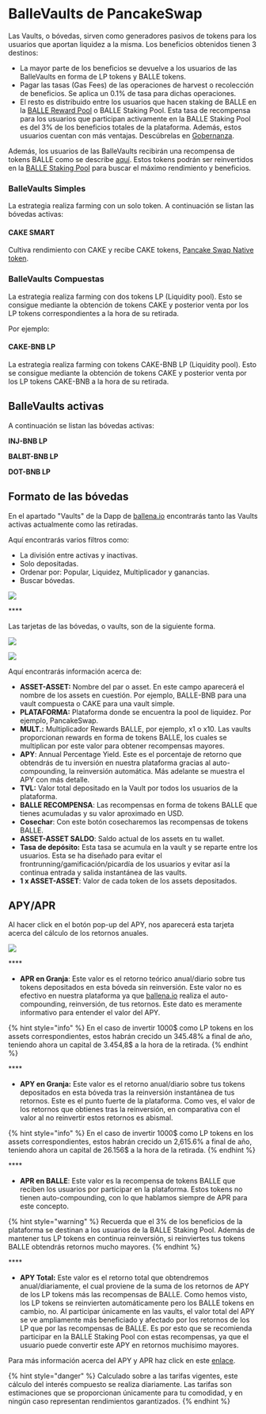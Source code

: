 # BalleVaults de PancakeSwap

Las Vaults, o bóvedas, sirven como generadores pasivos de tokens para los usuarios que aportan liquidez a la misma. Los beneficios obtenidos tienen 3 destinos:

* La mayor parte de los beneficios se devuelve a los usuarios de las BalleVaults en forma de LP tokens y BALLE tokens.
* Pagar las tasas \(Gas Fees\) de las operaciones de harvest o recolección de beneficios. Se aplica un 0.1% de tasa para dichas operaciones.
* El resto es distribuido entre los usuarios que hacen staking de BALLE en la [BALLE Reward Pool](https://github.com/ballena-io/ballena-docs/tree/5bd75cc3a48b7c7fd3639459ce78234cc933dd65/productos/link/README.md) o BALLE Staking Pool. Esta tasa de recompensa para los usuarios que participan activamente en la BALLE Staking Pool es del 3% de los beneficios totales de la plataforma. Además, estos usuarios cuentan con más ventajas. Descúbrelas en [Gobernanza](../gobernanza.md).

Además, los usuarios de las BalleVaults recibirán una recompensa de tokens BALLE como se describe [aquí](../tokenomics.md#distribucion-entre-los-usuarios-de-la-plataforma-yield-optimizer-app). Estos tokens podrán ser reinvertidos en la [BALLE Staking Pool](balle-staking-pool.md) para buscar el máximo rendimiento y beneficios.



### BalleVaults Simples

La estrategia realiza farming con un solo token. A continuación se listan las bóvedas activas:

#### CAKE SMART

Cultiva rendimiento con CAKE y recibe CAKE tokens, [Pancake Swap Native token](https://exchange.pancakeswap.finance/#/swap).



### BalleVaults Compuestas

La estrategia realiza farming con dos tokens LP \(Liquidity pool\). Esto se consigue mediante la obtención de tokens CAKE y posterior venta por los LP tokens correspondientes a la hora de su retirada.

Por ejemplo:

#### CAKE-BNB LP

La estrategia realiza farming con tokens CAKE-BNB LP \(Liquidity pool\). Esto se consigue mediante la obtención de tokens CAKE y posterior venta por los LP tokens CAKE-BNB a la hora de su retirada.

## BalleVaults activas

A continuación se listan las bóvedas activas:

**INJ-BNB LP**

**BALBT-BNB LP**

**DOT-BNB LP**

## Formato de las bóvedas

En el apartado "Vaults" de la Dapp de [ballena.io](https://ballena.io/) encontrarás tanto las Vaults activas actualmente como las retiradas.

Aquí encontrarás varios filtros como:

* La división entre activas y inactivas.
* Solo depositadas.
* Ordenar por: Popular, Liquidez, Multiplicador y ganancias.
* Buscar bóvedas.



![](../../.gitbook/assets/image%20%2827%29.png)

\*\*\*\*

Las tarjetas de las bóvedas, o vaults, son de la siguiente forma. 



![](../../.gitbook/assets/image%20%2822%29.png)

![](../../.gitbook/assets/image%20%2821%29.png)



Aquí encontrarás información acerca de:

* **ASSET-ASSET:** Nombre del par o asset. En este campo aparecerá el nombre de los assets en cuestión. Por ejemplo, BALLE-BNB para una vault compuesta o CAKE para una vault simple.
* **PLATAFORMA:** Plataforma donde se encuentra la pool de liquidez. Por ejemplo, PancakeSwap.
* **MULT.:** Multiplicador Rewards BALLE, por ejemplo, x1 o x10. Las vaults proporcionan rewards en forma de tokens BALLE, los cuales se multiplican por este valor para obtener recompensas mayores. 
* **APY**: Annual Percentage Yield. Este es el porcentaje de retorno que obtendrás de tu inversión en nuestra plataforma gracias al auto-compounding, la reinversión automática. Más adelante se muestra el APY con más detalle.
* **TVL:** Valor total depositado en la Vault por todos los usuarios de la plataforma.
* **BALLE RECOMPENSA**: Las recompensas en forma de tokens BALLE que tienes acumuladas y su valor aproximado en USD.
* **Cosechar**: Con este botón cosecharemos las recompensas de tokens BALLE.
* **ASSET-ASSET SALDO**: Saldo actual de los assets en tu wallet.
* **Tasa de depósito:** Esta tasa se acumula en la vault y se reparte entre los usuarios. Esta se ha diseñado para evitar el frontrunning/gamificación/picardía de los usuarios y evitar así la continua entrada y salida instantánea de las vaults.
* **1 x ASSET-ASSET**: Valor de cada token de los assets depositados.

## APY/APR

Al hacer click en el botón pop-up del APY, nos aparecerá esta tarjeta acerca del cálculo de los retornos anuales.

![](../../.gitbook/assets/image%20%2828%29.png)

\*\*\*\*

* **APR en Granja**: Este valor es el retorno teórico anual/diario sobre tus tokens depositados en esta bóveda sin reinversión. Este valor no es efectivo en nuestra plataforma ya que [ballena.io](https://ballena.io/) realiza  el auto-compounding, reinversión, de tus retornos. Este dato es meramente informativo para entender el valor del APY.

{% hint style="info" %}
En el caso de invertir 1000$ como LP tokens en los assets correspondientes, estos habrán crecido un 345.48% a final de año, teniendo ahora un capital de 3.454,8$ a la hora de la retirada.
{% endhint %}

\*\*\*\*

* **APY en Granja:** Este valor es el retorno anual/diario sobre tus tokens depositados en esta bóveda tras la reinversión instantánea de tus retornos. Este es el punto fuerte de la plataforma. Como ves, el valor de los retornos que obtienes tras la reinversión, en comparativa con el valor al no reinvertir estos retornos es abismal. 

{% hint style="info" %}
En el caso de invertir 1000$ como LP tokens en los assets correspondientes, estos habrán crecido un 2,615.6% a final de año, teniendo ahora un capital de 26.156$ a la hora de la retirada.
{% endhint %}

\*\*\*\*

* **APR en BALLE**: Este valor es la recompensa de tokens BALLE que reciben los usuarios por participar en la plataforma. Estos tokens no tienen auto-compounding, con lo que hablamos siempre de APR para este concepto. 

{% hint style="warning" %}
Recuerda que el 3% de los beneficios de la plataforma se destinan a los usuarios de la BALLE Staking Pool. Además de mantener tus LP tokens en continua reinversión, si reinviertes tus tokens BALLE obtendrás retornos mucho mayores.
{% endhint %}

\*\*\*\*

* **APY Total:** Este valor es el retorno total que obtendremos anual/diariamente, el cual proviene de la suma de los retornos de APY de los LP tokens más las recompensas de BALLE. Como hemos visto, los LP tokens se reinvierten automáticamente pero los BALLE tokens en cambio, no.  Al participar únicamente en las vaults, el valor total del APY se ve ampliamente más beneficiado y afectado por los retornos de los LP que por las recompensas de BALLE. Es por esto que se recomienda participar en la BALLE Staking Pool con estas recompensas, ya que el usuario puede convertir este APY en retornos muchísimo mayores.



Para más información acerca del APY y APR haz click en este [enlace](../../recursos-para-el-usuario/faq.md#4-apr-apy).

{% hint style="danger" %}
Calculado sobre a las tarifas vigentes, este cálculo del interés compuesto se realiza diariamente. Las tarifas son estimaciones que se proporcionan únicamente para tu comodidad, y en ningún caso representan rendimientos garantizados.
{% endhint %}





